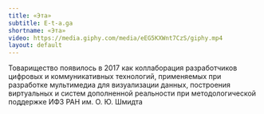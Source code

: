 ```yaml
---
title: «Эта»
subtitle: E-t-a.ga
shortname: «Эта»
video: https://media.giphy.com/media/eEG5KXWnt7CzS/giphy.mp4
layout: default
---
```


Товарищество появилось в 2017 как коллаборация разработчиков цифровых и коммуникативных технологий, применяемых при разработке мультимедиа для визуализации данных, построения виртуальных и систем дополненной реальности при методологической поддержке ИФЗ РАН им. О. Ю. Шмидта
